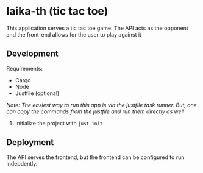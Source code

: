 # laika-th (tic tac toe)

This application serves a tic tac toe game. The API acts as the opponent and the front-end allows for the user to play against it

## Development

Requirements:
  - Cargo
  - Node
  - Justfile (optional)

_Note: The easiest way to run this app is via the justfile task runner. But, one can copy the commands from the justfile and run them
directly as well_

1. Initialize the project with `just init`

## Deployment

The API serves the frontend, but the frontend can be configured to run indepdently.
